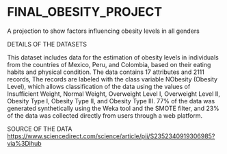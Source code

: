 # FINAL_OBESITY_PROJECT
A projection to show factors influencing obesity levels in all genders

DETAILS OF THE DATASETS

This dataset includes data for the estimation of obesity levels in individuals from the countries of Mexico, Peru, and Colombia, based on their eating habits and physical condition. The data contains 17 attributes and 2111 records, The records are labeled with the class variable NObesity (Obesity Level), which allows classification of the data using the values of Insufficient Weight, Normal Weight, Overweight Level I, Overweight Level II, Obesity Type I, Obesity Type II, and Obesity Type III. 77% of the data was generated synthetically using the Weka tool and the SMOTE filter, and 23% of the data was collected directly from users through a web platform.

SOURCE OF THE DATA
https://www.sciencedirect.com/science/article/pii/S2352340919306985?via%3Dihub
